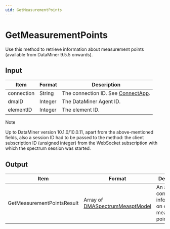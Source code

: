 ```yaml
---
uid: GetMeasurementPoints
---
```


# GetMeasurementPoints

Use this method to retrieve information about measurement points (available from DataMiner 9.5.5 onwards).

## Input

| Item       | Format           | Description                                                                                            |
|------------|------------------|--------------------------------------------------------------------------------------------------------|
| connection | String           | The connection ID. See [ConnectApp](xref:ConnectApp).                                                  |
| dmaID      | Integer          | The DataMiner Agent ID.                                                                                |
| elementID  | Integer          | The element ID.                                                                                        |

> [!NOTE]
> Up to DataMiner version 10.1.0/10.0.11, apart from the above-mentioned fields, also a session ID had to be passed to the method: the client subscription ID (unsigned integer) from the WebSocket subscription with which the spectrum session was started.<!-- RN 26970 -->

## Output

| Item | Format | Description |
|--|--|--|
| GetMeasurementPointsResult | Array of [DMASpectrumMeasptModel](xref:DMASpectrumMeasptModel) | An array containing information on each measurement point. |
